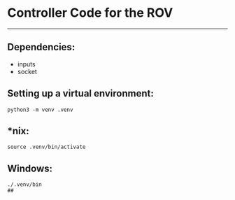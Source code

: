 # Controller Code for the ROV
---
## Dependencies:
- inputs
- socket
## Setting up a virtual environment:
```
python3 -m venv .venv
```
## *nix:
```
source .venv/bin/activate
```
## Windows:
```
./.venv/bin
##

